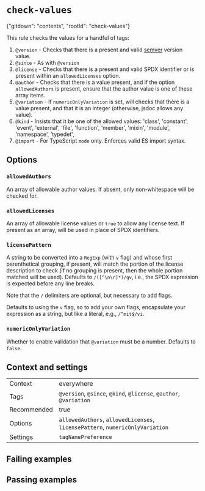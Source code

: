 # `check-values`

{"gitdown": "contents", "rootId": "check-values"}

This rule checks the values for a handful of tags:

1. `@version` - Checks that there is a present and valid
    [semver](https://semver.org/) version value.
2. `@since` - As with `@version`
3. `@license` - Checks that there is a present and valid SPDX identifier
    or is present within an `allowedLicenses` option.
4. `@author` - Checks that there is a value present, and if the option
    `allowedAuthors` is present, ensure that the author value is one
    of these array items.
5. `@variation` - If `numericOnlyVariation` is set, will checks that there
    is a value present, and that it is an integer (otherwise, jsdoc allows any
    value).
6. `@kind` - Insists that it be one of the allowed values: 'class',
    'constant', 'event', 'external', 'file', 'function', 'member', 'mixin',
    'module', 'namespace', 'typedef',
7. `@import` - For TypeScript `mode` only. Enforces valid ES import syntax.

## Options

### `allowedAuthors`

An array of allowable author values. If absent, only non-whitespace will
be checked for.

### `allowedLicenses`

An array of allowable license values or `true` to allow any license text.
If present as an array, will be used in place of SPDX identifiers.

### `licensePattern`

A string to be converted into a `RegExp` (with `v` flag) and whose first
parenthetical grouping, if present, will match the portion of the license
description to check (if no grouping is present, then the whole portion
matched will be used). Defaults to `/([^\n\r]*)/gv`, i.e., the SPDX expression
is expected before any line breaks.

Note that the `/` delimiters are optional, but necessary to add flags.

Defaults to using the `v` flag, so to add your own flags, encapsulate
your expression as a string, but like a literal, e.g., `/^mit$/vi`.

### `numericOnlyVariation`

Whether to enable validation that `@variation` must be a number. Defaults to
`false`.

## Context and settings

|||
|---|---|
|Context|everywhere|
|Tags|`@version`, `@since`, `@kind`, `@license`, `@author`, `@variation`|
|Recommended|true|
|Options|`allowedAuthors`, `allowedLicenses`, `licensePattern`, `numericOnlyVariation`|
|Settings|`tagNamePreference`|

## Failing examples

<!-- assertions-failing checkValues -->

## Passing examples

<!-- assertions-passing checkValues -->
